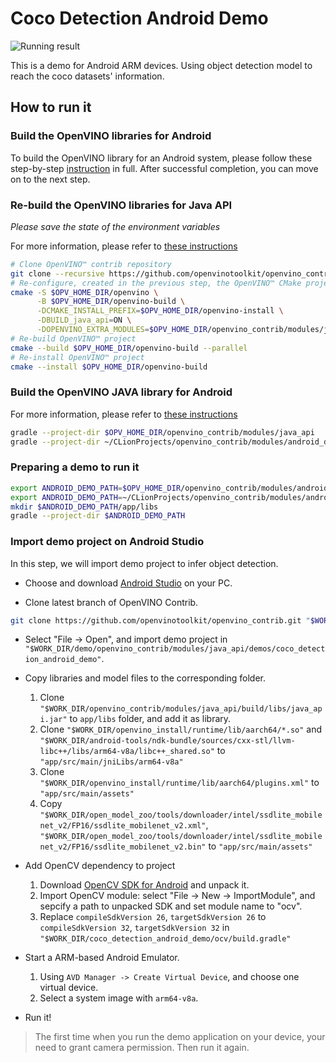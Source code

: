 # Coco Detection Android Demo

![Running result](https://user-images.githubusercontent.com/47499836/189129594-2634e176-5a5b-4051-b713-ae9574a8c3da.png)

This is a demo for Android ARM devices. Using object detection model to reach the coco datasets' information. 

## How to run it

### Build the OpenVINO libraries for Android

To build the OpenVINO library for an Android system, please follow these step-by-step [instruction](https://github.com/openvinotoolkit/openvino/blob/master/docs/dev/build_android.md) in full. 
After successful completion, you can move on to the next step.

### Re-build the OpenVINO libraries for Java API
_Please save the state of the environment variables_ 

For more information, please refer to [these instructions](../../java_api/README.md)
  ```sh
  # Clone OpenVINO™ contrib repository 
  git clone --recursive https://github.com/openvinotoolkit/openvino_contrib $OPV_HOME_DIR/openvino_contrib
  # Re-configure, created in the previous step, the OpenVINO™ CMake project for Java API
  cmake -S $OPV_HOME_DIR/openvino \
        -B $OPV_HOME_DIR/openvino-build \
        -DCMAKE_INSTALL_PREFIX=$OPV_HOME_DIR/openvino-install \
        -DBUILD_java_api=ON \
        -DOPENVINO_EXTRA_MODULES=$OPV_HOME_DIR/openvino_contrib/modules/java_api
  # Re-build OpenVINO™ project 
  cmake --build $OPV_HOME_DIR/openvino-build --parallel
  # Re-install OpenVINO™ project 
  cmake --install $OPV_HOME_DIR/openvino-build
  ```

### Build the OpenVINO JAVA library for Android
For more information, please refer to [these instructions](../../java_api/README.md)
  ```sh
  gradle --project-dir $OPV_HOME_DIR/openvino_contrib/modules/java_api
  gradle --project-dir ~/CLionProjects/openvino_contrib/modules/android_demos/coco_detection_android_demo
  ```

### Preparing a demo to run it
  ```sh
  export ANDROID_DEMO_PATH=$OPV_HOME_DIR/openvino_contrib/modules/android_demos/coco_detection_android_demo
  export ANDROID_DEMO_PATH=~/CLionProjects/openvino_contrib/modules/android_demos/coco_detection_android_demo
  mkdir $ANDROID_DEMO_PATH/app/libs
  gradle --project-dir $ANDROID_DEMO_PATH
  ```

### Import demo project on Android Studio

In this step, we will import demo project to infer object detection.

- Choose and download [Android Studio](https://developer.android.com/studio) on your PC.

- Clone latest branch of OpenVINO Contrib.

```bash
git clone https://github.com/openvinotoolkit/openvino_contrib.git "$WORK_DIR/demo"
```

- Select "File -> Open", and import demo project in `"$WORK_DIR/demo/openvino_contrib/modules/java_api/demos/coco_detection_android_demo"`.

- Copy libraries and model files to the corresponding folder.

  1. Clone `"$WORK_DIR/openvino_contrib/modules/java_api/build/libs/java_api.jar"` to `app/libs` folder, and add it as library.
  2. Clone `"$WORK_DIR/openvino_install/runtime/lib/aarch64/*.so"` and `"$WORK_DIR/android-tools/ndk-bundle/sources/cxx-stl/llvm-libc++/libs/arm64-v8a/libc++_shared.so"` to `"app/src/main/jniLibs/arm64-v8a"`
  3. Clone `"$WORK_DIR/openvino_install/runtime/lib/aarch64/plugins.xml"` to `"app/src/main/assets"`
  4. Copy `"$WORK_DIR/open_model_zoo/tools/downloader/intel/ssdlite_mobilenet_v2/FP16/ssdlite_mobilenet_v2.xml"`, `"$WORK_DIR/open_model_zoo/tools/downloader/intel/ssdlite_mobilenet_v2/FP16/ssdlite_mobilenet_v2.bin"` to `"app/src/main/assets"`

- Add OpenCV dependency to project

  1. Download [OpenCV SDK for Android](https://github.com/opencv/opencv/releases/download/4.5.0/opencv-4.5.0-android-sdk.zip) and unpack it.
  2. Import OpenCV module: select "File -> New -> ImportModule", and sepcify a path to unpacked SDK and set module name to "ocv".
  3. Replace `compileSdkVersion 26`, `targetSdkVersion 26` to `compileSdkVersion 32`, `targetSdkVersion 32` in `"$WORK_DIR/coco_detection_android_demo/ocv/build.gradle"`

- Start a ARM-based Android Emulator.

  1. Using `AVD Manager -> Create Virtual Device`, and choose one virtual device.
  2. Select a system image with `arm64-v8a`.

- Run it!

> The first time when you run the demo application on your device, your need to grant camera permission. Then run it again.